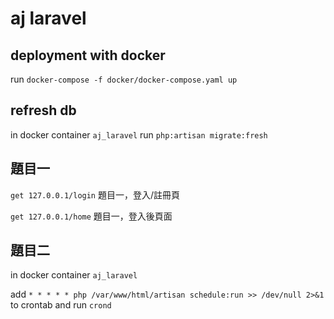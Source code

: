 aj laravel
===

## deployment with docker

run `docker-compose -f docker/docker-compose.yaml up`


## refresh db
in docker container `aj_laravel` run `php:artisan migrate:fresh`

## 題目一

`get 127.0.0.1/login` 題目一，登入/註冊頁

`get 127.0.0.1/home` 題目一，登入後頁面

## 題目二
in docker container `aj_laravel`

add `* * * * * php /var/www/html/artisan schedule:run >> /dev/null 2>&1` to crontab and run `crond`
